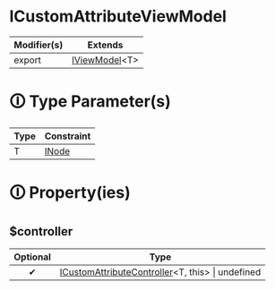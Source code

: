 # ICustomAttributeViewModel

| Modifier(s)                            | Extends                                    |
|----------------------------------------|--------------------------------------------|
| export | [IViewModel](https://hamedfathi.gitbook.io/aurelia-2-doc-api/runtime/interface/lifecycle/iviewmodel)&lt;T&gt; |

# &#128712; Type Parameter(s)

| Type | Constraint                                                                           |
| ---- | ------------------------------------------------------------------------------------ |
| T    | [INode](https://hamedfathi.gitbook.io/aurelia-2-doc-api/runtime/interface/dom/inode) |

# &#128712; Property(ies)

## $controller

| Optional                           | Type                         |
|:----------------------------------:|------------------------------|
| ✔ | [ICustomAttributeController](https://hamedfathi.gitbook.io/aurelia-2-doc-api/runtime/interface/lifecycle/icustomattributecontroller)&lt;T, this&gt; &#124; undefined |